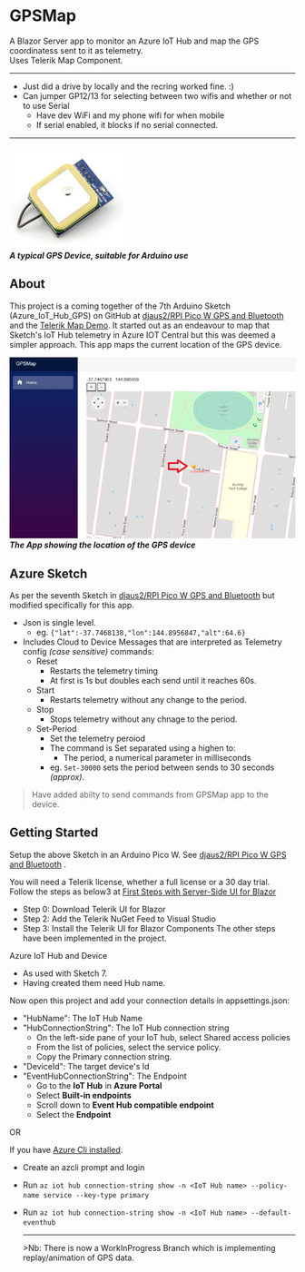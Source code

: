 # GPSMap

A Blazor Server app to monitor an Azure IoT Hub and  map the GPS coordinatess sent to it  as telemetry.  
Uses Telerik Map Component.

<hr/>

- Just did a drive by locally and the recring worked fine. :)
- Can jumper GP12/13 for selecting between two wifis and whether or not to use Serial
  - Have dev WiFi and my phone wifi for when mobile
  - If serial enabled, it blocks if no serial connected.

<hr/>


![Device Image](https://github.com/djaus2/GPSMapIoTHub/blob/master/GPSMap/wwwroot/images/uart-gps-module-with-real-time-clock.jpg)  
**_A typical GPS Device, suitable for Arduino use_**

## About

This project is a coming together of the 7th Arduino Sketch (Azure_IoT_Hub_GPS) on GitHub at [djaus2/RPI Pico W GPS and Bluetooth](https://github.com/djaus2/RpiPicoWGPSandBT) and the [Telerik Map Demo](https://demos.telerik.com/blazor-ui/map/overview). It started out as an endeavour to map that Sketch's IoT Hub telemetry in Azure IOT Central but this was deemed a simpler approach. This app maps the current location of the GPS device.

![App Image](https://github.com/djaus2/GPSMapIoTHub/blob/master/GPSMap/wwwroot/images/gpsmapapp.png)  
**_The App showing the location of the GPS device_**

## Azure  Sketch
As per the seventh Sketch in [djaus2/RPI Pico W GPS and Bluetooth](https://github.com/djaus2/RpiPicoWGPSandBT)  but modified specifically for this app. 
- Json is single level.
  - eg. ```{"lat":-37.7468138,"lon":144.8956847,"alt":64.6}```
- Includes Cloud to Device Messages that are interpreted as  Telemetry config _(case sensitive)_ commands:
  - Reset
    - Restarts the telemetry timing
    - At first is 1s but doubles each send until it reaches 60s.
  - Start
    - Restarts telemetry without any change to the period.
  - Stop
    - Stops telemetry without any chnage to the period.
  - Set-Period
    - Set the telemetry peroiod
    - The command is Set separated using a highen to:
      - The period, a numerical parameter in milliseconds
    - eg. ```Set-30000```  sets the period between sends to 30 seconds _(approx)_.

> Have added abilty to send commands from GPSMap app to the device.

## Getting Started

Setup the above Sketch in an Arduino Pico W. See [djaus2/RPI Pico W GPS and Bluetooth](https://github.com/djaus2/RpiPicoWGPSandBT) .

You will need a Telerik license, whether a full license or a 30 day trial. Follow the steps as below3 at [First Steps with Server-Side UI for Blazor](https://docs.telerik.com/blazor-ui/getting-started/server-blazor?_ga=2.73417493.680605814.1692843673-472055910.1692083918&_gl=1*13uct7u*_ga*NDcyMDU1OTEwLjE2OTIwODM5MTg.*_ga_9JSNBCSF54*MTY5Mjg0MzY3NC44LjEuMTY5Mjg0Mzc4NC4xMS4wLjA.)
- Step 0: Download Telerik UI for Blazor
- Step 2: Add the Telerik NuGet Feed to Visual Studio
- Step 3: Install the Telerik UI for Blazor Components
  The other steps have been implemented in the project.

Azure IoT Hub and Device
- As used with Sketch 7.
- Having created them need Hub name. 

Now open this project and add your connection details in appsettings.json:
- "HubName": The IoT Hub Name
- "HubConnectionString": The IoT Hub connection string
  - On the left-side pane of your IoT hub, select Shared access policies
  - From the list of policies, select the service policy.
  - Copy the Primary connection string.
- "DeviceId": The target device's Id
- "EventHubConnectionString": The Endpoint
  - Go to the **IoT Hub** in **Azure Portal**
  - Select **Built-in endpoints**
  - Scroll down to **Event Hub compatible endpoint**
  - Select the **Endpoint**


OR

If you have [Azure Cli installed](https://learn.microsoft.com/en-us/cli/azure/install-azure-cli-windows?tabs=azure-cli).
- Create an azcli prompt and login
- Run ```az iot hub connection-string show -n <IoT Hub name> --policy-name service --key-type primary```
- Run ```az iot hub connection-string show -n <IoT Hub name> --default-eventhub```

  <hr/>
  >Nb: There is now a WorkInProgress Branch which is implementing replay/animation of GPS data.
  

